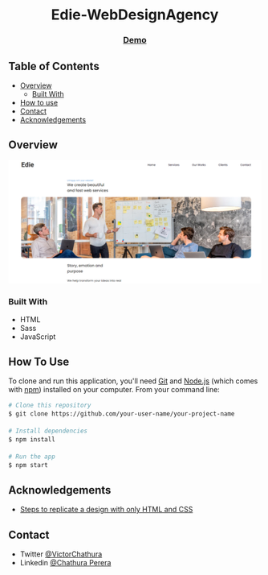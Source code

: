 

<h1 align="center">Edie-WebDesignAgency</h1>



<div align="center">
  <h3>
    <a href="https://edie-webdesignagency.vercel.app/">
      Demo
    </a>
  </h3>
</div>

<!-- TABLE OF CONTENTS -->

## Table of Contents

- [Overview](#overview)
  - [Built With](#built-with)
- [How to use](#how-to-use)
- [Contact](#contact)
- [Acknowledgements](#acknowledgements)

<!-- OVERVIEW -->

## Overview

![screenshot](https://github.com/chathurperera/Edie-WebDesignAgency/blob/main/edie-webdesignagency.vercel.app_.png)

### Built With

- HTML
- Sass
- JavaScript

## How To Use

<!-- Example: -->

To clone and run this application, you'll need [Git](https://git-scm.com) and [Node.js](https://nodejs.org/en/download/) (which comes with [npm](http://npmjs.com)) installed on your computer. From your command line:

```bash
# Clone this repository
$ git clone https://github.com/your-user-name/your-project-name

# Install dependencies
$ npm install

# Run the app
$ npm start
```

## Acknowledgements

<!-- This section should list any articles or add-ons/plugins that helps you to complete the project. This is optional but it will help you in the future. For example -->

- [Steps to replicate a design with only HTML and CSS](https://devchallenges-blogs.web.app/how-to-replicate-design/)


## Contact


- Twitter [@VictorChathura](https://twitter.com/VictorChathura)
- Linkedin [@Chathura Perera](www.linkedin.com/in/chathuraperera)
